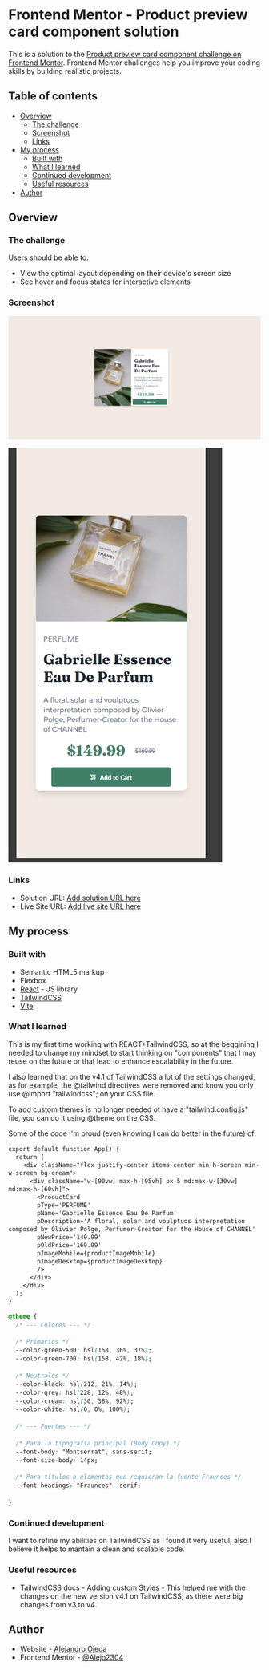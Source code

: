 # Frontend Mentor - Product preview card component solution

This is a solution to the [Product preview card component challenge on Frontend Mentor](https://www.frontendmentor.io/challenges/product-preview-card-component-GO7UmttRfa). Frontend Mentor challenges help you improve your coding skills by building realistic projects. 

## Table of contents

- [Overview](#overview)
  - [The challenge](#the-challenge)
  - [Screenshot](#screenshot)
  - [Links](#links)
- [My process](#my-process)
  - [Built with](#built-with)
  - [What I learned](#what-i-learned)
  - [Continued development](#continued-development)
  - [Useful resources](#useful-resources)
- [Author](#author)



## Overview

### The challenge

Users should be able to:

- View the optimal layout depending on their device's screen size
- See hover and focus states for interactive elements

### Screenshot

![Desktop Design](./src/assets/screenshots/Desktop.png)

![Mobile Design](./src/assets/screenshots/Mobile.png)


### Links

- Solution URL: [Add solution URL here](https://your-solution-url.com)
- Live Site URL: [Add live site URL here](https://your-live-site-url.com)

## My process

### Built with

- Semantic HTML5 markup
- Flexbox
- [React](https://reactjs.org/) - JS library
- [TailwindCSS](https://tailwindcss.com/)
- [Vite](https://vite.dev/)

### What I learned

This is my first time working with REACT+TailwindCSS, so at the beggining I needed to change my mindset to start thinking on "components" that I may reuse on the future or that lead to enhance escalability in the future. 

I also learned that on the v4.1 of TailwindCSS a lot of the settings changed, as for example, the @tailwind directives were removed and know you only use @import "tailwindcss"; on your CSS file.  

To add custom themes is no longer needed ot have a "tailwind.config.js" file, you can do it using @theme on the CSS. 

Some of the code I'm proud (even knowing I can do better in the future) of:

```JS+React:
export default function App() {
  return (
    <div className="flex justify-center items-center min-h-screen min-w-screen bg-cream">
      <div className="w-[90vw] max-h-[95vh] px-5 md:max-w-[30vw] md:max-h-[60vh]">
        <ProductCard 
        pType='PERFUME'
        pName='Gabrielle Essence Eau De Parfum'
        pDescription='A floral, solar and voulptuos interpretation composed by Olivier Polge, Perfumer-Creator for the House of CHANNEL'
        pNewPrice='149.99'
        pOldPrice='169.99' 
        pImageMobile={productImageMobile}
        pImageDesktop={productImageDesktop}
        />
      </div>
    </div>
  );
}
```
```css
@theme {
  /* --- Colores --- */

  /* Primarios */
  --color-green-500: hsl(158, 36%, 37%);
  --color-green-700: hsl(158, 42%, 18%);

  /* Neutrales */
  --color-black: hsl(212, 21%, 14%);
  --color-grey: hsl(228, 12%, 48%);
  --color-cream: hsl(30, 38%, 92%);
  --color-white: hsl(0, 0%, 100%);

  /* --- Fuentes --- */

  /* Para la tipografía principal (Body Copy) */
  --font-body: "Montserrat", sans-serif;
  --font-size-body: 14px;

  /* Para títulos o elementos que requieran la fuente Fraunces */
  --font-headings: "Fraunces", serif;

}
```


### Continued development

I want to refine my abilities on TailwindCSS as I found it very useful, also I believe it helps to mantain a clean and scalable code.

### Useful resources

- [TailwindCSS docs - Adding custom Styles](https://tailwindcss.com/docs/adding-custom-styles) - This helped me with the changes on the new version v4.1 on TailwindCSS, as there were big changes from v3 to v4. 

## Author

- Website - [Alejandro Ojeda](https://alejo2304.github.io/)
- Frontend Mentor - [@Alejo2304](https://www.frontendmentor.io/profile/Alejo2304)
